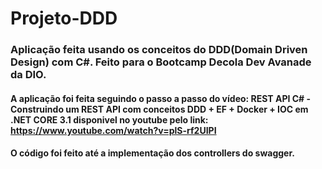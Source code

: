 # Projeto-DDD

### Aplicação feita usando os conceitos do DDD(Domain Driven Design) com C#. Feito para o Bootcamp Decola Dev Avanade da DIO.

#### A aplicação foi feita seguindo o passo a passo do vídeo: REST API C# - Construindo um REST API com conceitos DDD + EF + Docker + IOC em .NET CORE 3.1 disponivel no youtube pelo link: https://www.youtube.com/watch?v=plS-rf2UIPI

#### O código foi feito até a implementação dos controllers do swagger.



